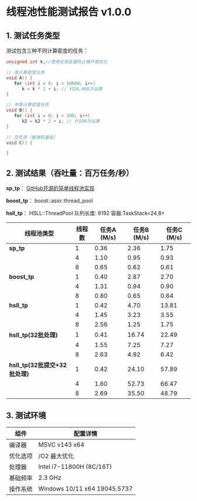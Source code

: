 # 线程池性能测试报告 v1.0.0

## 1. 测试任务类型
测试包含三种不同计算密度的任务：

```cpp
unsigned int k;//使用全局变量防止循环被优化

// 高计算密度任务
void A() {
   for (int i = 0; i < 10000; i++)
      k = k * 2 + i; // 约10,000次运算
}

// 中等计算密度任务
void B() {
   for (int i = 0; i < 100; i++)
      k2 = k2 * 2 + i; // 约100次运算
}

// 空任务（极端轻量级）
void C() {

}
```

## 2. 测试结果（吞吐量：百万任务/秒）

**sp_tp**：  [GitHub开源的简单线程池实现](https://github.com/progschj/ThreadPool.git)

**boost_tp**：  boost::asio::thread_pool

**hsll_tp**：   HSLL::ThreadPool 队列长度: 8192 容器:TaskStack<24,8>


| 线程池类型               | 线程数 | 任务A (M/s) | 任务B (M/s) | 任务C (M/s) |
|--------------------------|--------|-------------|-------------|-------------|
| **sp_tp**                | 1      | 0.36        | 2.36        | 1.75        |
|                          | 4      | 1.10        | 0.95        | 0.93        |
|                          | 8      | 0.65        | 0.62        | 0.61        |
| **boost_tp**             | 1      | 0.40        | 2.87        | 2.70        |
|                          | 4      | 1.31        | 0.94        | 0.90        |
|                          | 8      | 0.80        | 0.65        | 0.64        |
| **hsll_tp**              | 1      | 0.42        | 4.70        | 13.81       |
|                          | 4      | 1.45        | 3.23        | 3.55        |
|                          | 8      | 2.56        | 1.25        | 1.75        |
| **hsll_tp(32批处理)**     | 1      | 0.41        | 16.74       | 22.49       |
|                          | 4      | 1.55        | 7.25        | 7.27        |
|                          | 8      | 2.63        | 4.92        | 6.42       |
| **hsll_tp(32批提交+32批处理)** | 1      | 0.42        |24.10       | 57.89   |
|                          | 4      | 1.60        | 52.73       | 66.47      |
|                          | 8      | 2.69        | 35.50        | 48.79      |


## 3. 测试环境
| 组件         | 配置详情                     |
|--------------|------------------------------|
| 编译器       | MSVC v143 x64                |
| 优化选项     | /O2 最大优化                 |
| 处理器       | Intel i7-11800H (8C/16T)     |
| 基础频率     | 2.3 GHz                      |
| 操作系统     | Windows 10/11 x64 19045.5737 |
